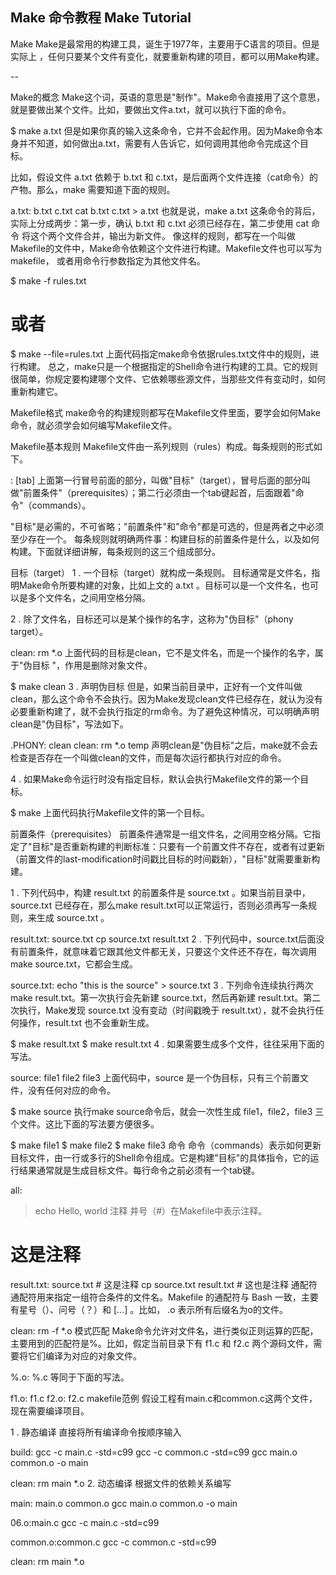 Make 命令教程
Make Tutorial
--

Make
Make是最常用的构建工具，诞生于1977年，主要用于C语言的项目。但是实际上 ，任何只要某个文件有变化，就要重新构建的项目，都可以用Make构建。

--

Make的概念
Make这个词，英语的意思是"制作"。Make命令直接用了这个意思，就是要做出某个文件。比如，要做出文件a.txt，就可以执行下面的命令。

$ make a.txt
但是如果你真的输入这条命令，它并不会起作用。因为Make命令本身并不知道，如何做出a.txt，需要有人告诉它，如何调用其他命令完成这个目标。

比如，假设文件 a.txt 依赖于 b.txt 和 c.txt，是后面两个文件连接（cat命令）的产物。那么，make 需要知道下面的规则。

a.txt: b.txt c.txt
    cat b.txt c.txt > a.txt
也就是说，make a.txt 这条命令的背后，实际上分成两步：第一步，确认 b.txt 和 c.txt 必须已经存在，第二步使用 cat 命令 将这个两个文件合并，输出为新文件。 像这样的规则，都写在一个叫做Makefile的文件中，Make命令依赖这个文件进行构建。Makefile文件也可以写为makefile， 或者用命令行参数指定为其他文件名。

$ make -f rules.txt
# 或者
$ make --file=rules.txt
上面代码指定make命令依据rules.txt文件中的规则，进行构建。 总之，make只是一个根据指定的Shell命令进行构建的工具。它的规则很简单，你规定要构建哪个文件、它依赖哪些源文件，当那些文件有变动时，如何重新构建它。

Makefile格式
make命令的构建规则都写在Makefile文件里面，要学会如何Make命令，就必须学会如何编写Makefile文件。

Makefile基本规则
Makefile文件由一系列规则（rules）构成。每条规则的形式如下。

<target> : <prerequisites> 
[tab]  <commands>
上面第一行冒号前面的部分，叫做"目标"（target），冒号后面的部分叫做"前置条件"（prerequisites）；第二行必须由一个tab键起首，后面跟着"命令"（commands）。

"目标"是必需的，不可省略；"前置条件"和"命令"都是可选的，但是两者之中必须至少存在一个。 每条规则就明确两件事：构建目标的前置条件是什么，以及如何构建。下面就详细讲解，每条规则的这三个组成部分。

目标（target）
1 . 一个目标（target）就构成一条规则。
目标通常是文件名，指明Make命令所要构建的对象，比如上文的 a.txt 。目标可以是一个文件名，也可以是多个文件名，之间用空格分隔。

2 . 除了文件名，目标还可以是某个操作的名字，这称为"伪目标"（phony target）。

clean:
      rm *.o
上面代码的目标是clean，它不是文件名，而是一个操作的名字，属于"伪目标 "，作用是删除对象文件。

$ make  clean
3 . 声明伪目标
但是，如果当前目录中，正好有一个文件叫做clean，那么这个命令不会执行。因为Make发现clean文件已经存在，就认为没有必要重新构建了，就不会执行指定的rm命令。为了避免这种情况，可以明确声明clean是"伪目标"，写法如下。

.PHONY: clean
clean:
        rm *.o temp
声明clean是"伪目标"之后，make就不会去检查是否存在一个叫做clean的文件，而是每次运行都执行对应的命令。

4 . 如果Make命令运行时没有指定目标，默认会执行Makefile文件的第一个目标。

$ make
上面代码执行Makefile文件的第一个目标。

前置条件（prerequisites）
前置条件通常是一组文件名，之间用空格分隔。它指定了"目标"是否重新构建的判断标准：只要有一个前置文件不存在，或者有过更新（前置文件的last-modification时间戳比目标的时间戳新），"目标"就需要重新构建。

1 . 下列代码中，构建 result.txt 的前置条件是 source.txt 。如果当前目录中，source.txt 已经存在，那么make result.txt可以正常运行，否则必须再写一条规则，来生成 source.txt 。

result.txt: source.txt
    cp source.txt result.txt
2 . 下列代码中，source.txt后面没有前置条件，就意味着它跟其他文件都无关，只要这个文件还不存在，每次调用make source.txt，它都会生成。

source.txt:
    echo "this is the source" > source.txt
3 . 下列命令连续执行两次make result.txt。第一次执行会先新建 source.txt，然后再新建 result.txt。第二次执行，Make发现 source.txt 没有变动（时间戳晚于 result.txt），就不会执行任何操作，result.txt 也不会重新生成。

$ make result.txt
$ make result.txt
4 . 如果需要生成多个文件，往往采用下面的写法。

source: file1 file2 file3
上面代码中，source 是一个伪目标，只有三个前置文件，没有任何对应的命令。

$ make source
执行make source命令后，就会一次性生成 file1，file2，file3 三个文件。这比下面的写法要方便很多。

$ make file1
$ make file2
$ make file3
命令
命令（commands）表示如何更新目标文件，由一行或多行的Shell命令组成。它是构建"目标"的具体指令，它的运行结果通常就是生成目标文件。每行命令之前必须有一个tab键。

all:
> echo Hello, world
注释
井号（#）在Makefile中表示注释。

# 这是注释
result.txt: source.txt
    # 这是注释
    cp source.txt result.txt # 这也是注释
通配符
通配符用来指定一组符合条件的文件名。Makefile 的通配符与 Bash 一致，主要有星号（）、问号（？）和 [...] 。比如， .o 表示所有后缀名为o的文件。

clean:
        rm -f *.o
模式匹配
Make命令允许对文件名，进行类似正则运算的匹配，主要用到的匹配符是%。比如，假定当前目录下有 f1.c 和 f2.c 两个源码文件，需要将它们编译为对应的对象文件。

%.o: %.c
等同于下面的写法。

f1.o: f1.c
f2.o: f2.c
makefile范例
假设工程有main.c和common.c这两个文件，现在需要编译项目。

1 . 静态编译
直接将所有编译命令按顺序输入

build:
   gcc -c main.c -std=c99
   gcc -c common.c -std=c99
   gcc main.o common.o -o main

clean:
   rm main *.o
2. 动态编译 
根据文件的依赖关系编写

main: main.o common.o
   gcc main.o common.o -o main

06.o:main.c
   gcc -c main.c -std=c99

common.o:common.c
   gcc -c common.c -std=c99

clean:
   rm main *.o
